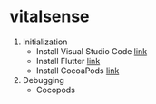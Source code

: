 # vitalsense

1. Initialization
      * Install Visual Studio Code [link](https://code.visualstudio.com/download)
      * Install Flutter [link](https://docs.flutter.dev/get-started/install) 
      * Install CocoaPods [link](https://cocoapods.org/)
2. Debugging
      * Cocopods
